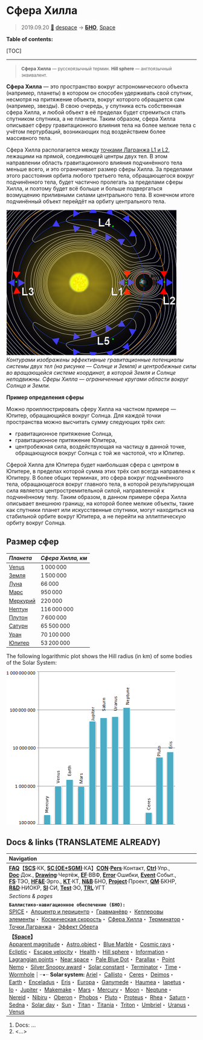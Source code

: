 # Сфера Хилла
> 2019.09.20 [🚀](../index/index.md) [despace](index.md) → **[БНО](nnb.md)**, [Space](index.md)

**Table of contents:**

[TOC]

---

> <small>**Сфера Хилла** — русскоязычный термин. **Hill sphere** — англоязычный эквивалент.</small>

**Сфера Хилла** — это пространство вокруг астрономического объекта (например, планеты) в котором он способен удерживать свой спутник, несмотря на притяжение объекта, вокруг которого обращается сам (например, звезды). В свою очередь, у спутника есть собственная сфера Хилла, и любой объект в её пределах будет стремиться стать спутником спутника, а не планеты. Таким образом, сфера Хилла описывает сферу гравитационного влияния тела на более мелкие тела с учётом пертурбаций, возникающих под воздействием более массивного тела.

Сфера Хилла располагается между [точками Лагранжа L1 и L2](l_points.md), лежащими на прямой, соединяющей центры двух тел. В этом направлении область гравитационного влияния подчинённого тела меньше всего, и это ограничивает размер сферы Хилла. За пределами этого расстояния орбита любого третьего тела, обращающегося вокруг подчинённого тела, будет частично пролегать за пределами сферы Хилла, и поэтому будет всё больше и больше подвергаться возмущению приливными силами центрального тела. В конечном итоге подчинённый объект перейдёт на орбиту центрального тела.

![](f/nav/lagrange_points2-1056px.webp)  
*Контурами изображены эффективные гравитационные потенциалы системы двух тел (на рисунке — Солнце и Земля) и центробежные силы во вращающейся системе координат, в которой Земля и Солнце неподвижны. Сферы Хилла — ограниченные кругами области вокруг Солнца и Земли.*

**Пример определения сферы**

Можно проиллюстрировать сферу Хилла на частном примере — Юпитер, обращающийся вокруг Солнца. Для каждой точки пространства можно высчитать сумму следующих трёх сил:

   - гравитационное притяжение Солнца,
   - гравитационное притяжение Юпитера,
   - центробежная сила, воздействующая на частицу в данной точке, обращающуюся вокруг Солнца с той же частотой, что и Юпитер.

Сферой Хилла для Юпитера будет наибольшая сфера с центром в Юпитере, в пределах которой сумма этих трёх сил всегда направлена к Юпитеру. В более общих терминах, это сфера вокруг подчинённого тела, обращающегося вокруг главного тела, в которой результирующая сила является центростремительной силой, направленной к подчинённому телу. Таким образом, в данном примере сфера Хилла описывает внешнюю границу, на которой более мелкие объекты, такие как спутники планет или искусственные спутники, могут находиться на стабильной орбите вокруг Юпитера, а не перейти на эллиптическую орбиту вокруг Солнца.



## Размер сфер

|*Планета*|*Сфера Хилла, км*|
|:-|:-|
|[Venus](venus.md)|1 000 000|
|[Земля](earth.md)|1 500 000|
|[Луна](moon.md)|66 000|
|[Марс](mars.md)|950 000|
|[Меркурий](mercury.md)|220 000|
|[Нептун](neptune.md)|116 000 000|
|[Плутон](pluto.md)|7 600 000|
|[Сатурн](saturn.md)|65 500 000|
|[Уран](uranus.md)|70 100 000|
|[Юпитер](jupiter.md)|53 200 000|

The following logarithmic plot shows the Hill radius (in km) of some bodies of the Solar System:

![](f/nav/hill_sphere_of_the_planets.webp)



## Docs & links (TRANSLATEME ALREADY)
|Navigation|
|:-|
|**[FAQ](faq.md)**【**[SCS](scs.md)**·КК, **[SC (OE+SGM)](sc.md)**·КА】**[CON](contact.md)·[Pers](person.md)**·Контакт, **[Ctrl](control.md)**·Упр., **[Doc](doc.md)**·Док., **[Drawing](drawing.md)**·Чертёж, **[EF](ef.md)**·ВВФ, **[Error](error.md)**·Ошибки, **[Event](event.md)**·Событ., **[FS](fs.md)**·ТЭО, **[HF&E](hfe.md)**·Эрго., **[KT](kt.md)**·КТ, **[N&B](nnb.md)**·БНО, **[Project](project.md)**·Проект, **[QM](qm.md)**·БКНР, **[R&D](rnd.md)**·НИОКР, **[SI](si.md)**·СИ, **[Test](test.md)**·ЭО, **[TRL](trl.md)**·УГТ|
|*Sections & pages*|
|**`Баллистико‑навигационное обеспечение (БНО):`**<br> [SPICE](spice.md)・ [Апоцентр и перицентр](apopericentre.md)・ [Гравманёвр](gravass.md)・ [Кеплеровы элементы](keplerian.md)・ [Космическая скорость](esc_vel.md)・ [Сфера Хилла](hill_sphere.md)・ [Терминатор](terminator.md)・ [Точки Лагранжа](l_points.md)・ [Эффект Оберта](oberth_eff.md)|
|**【[Space](index.md)】**<br> [Apparent magnitude](app_mag.md)・ [Astro.object](aob.md)・ [Blue Marble](earth.md)・ [Cosmic rays](ion_rad.md)・ [Ecliptic](ecliptic.md)・ [Escape velocity](esc_vel.md)・ [Health](health.md)・ [Hill sphere](hill_sphere.md)・ [Information](info.md)・ [Lagrangian points](l_points.md)・ [Near space](near_space.md)・ [Pale Blue Dot](earth.md)・ [Parallax](parallax.md)・ [Point Nemo](earth.md)・ [Silver Snoopy award](silver_snoopy_award.md)・ [Solar constant](solar_const.md)・ [Terminator](terminator.md)・ [Time](time.md)・ [Wormhole](wormhole.md) ┊ ··•·· **Solar system:** [Ariel](ariel.md)・ [Callisto](callisto.md)・ [Ceres](ceres.md)・ [Deimos](deimos.md)・ [Earth](earth.md)・ [Enceladus](enceladus.md)・ [Eris](eris.md)・ [Europa](europa.md)・ [Ganymede](ganymede.md)・ [Haumea](haumea.md)・ [Iapetus](iapetus.md)・ [Io](io.md)・ [Jupiter](jupiter.md)・ [Makemake](makemake.md)・ [Mars](mars.md)・ [Mercury](mercury.md)・ [Moon](moon.md)・ [Neptune](neptune.md)・ [Nereid](nereid.md)・ [Nibiru](nibiru.md)・ [Oberon](oberon.md)・ [Phobos](phobos.md)・ [Pluto](pluto.md)・ [Proteus](proteus.md)・ [Rhea](rhea.md)・ [Saturn](saturn.md)・ [Sedna](sedna.md)・ [Solar day](solar_day.md)・ [Sun](sun.md)・ [Titan](titan.md)・ [Titania](titania.md)・ [Triton](triton.md)・ [Umbriel](umbriel.md)・ [Uranus](uranus.md)・ [Venus](venus.md)|

   1. Docs: …
   1. <…>

